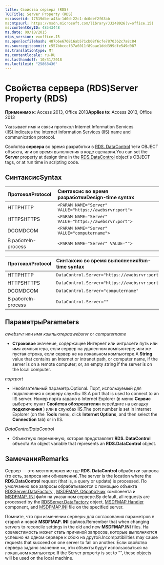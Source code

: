 ```yaml
---
title: Свойства сервера (RDS)
TOCTitle: Server Property (RDS)
ms:assetid: 17519dbe-a43a-1d0d-22c1-dc0def2f63ab
ms:mtpsurl: https://msdn.microsoft.com/library/JJ248926(v=office.15)
ms:contentKeyID: 48543448
ms.date: 09/18/2015
mtps_version: v=office.15
ms.openlocfilehash: 487b6e676816ab571cb08f6cfe7870362c7a8c84
ms.sourcegitcommit: c557bbcccf37a6011f89aae1ddd399dfe549d087
ms.translationtype: MT
ms.contentlocale: ru-RU
ms.lasthandoff: 10/31/2018
ms.locfileid: "25868436"
---
```

# <a name="server-property-rds"></a><span data-ttu-id="5c194-102">Свойства сервера (RDS)</span><span class="sxs-lookup"><span data-stu-id="5c194-102">Server Property (RDS)</span></span>


<span data-ttu-id="5c194-103">**Применимо к**: Access 2013, Office 2013</span><span class="sxs-lookup"><span data-stu-id="5c194-103">**Applies to**: Access 2013, Office 2013</span></span>

<span data-ttu-id="5c194-104">Указывает имя и связи протокол Internet Information Services (IIS).</span><span class="sxs-lookup"><span data-stu-id="5c194-104">Indicates the Internet Information Services (IIS) name and communication protocol.</span></span>

<span data-ttu-id="5c194-105">Свойства **сервера** во время разработки в [RDS. DataControl](datacontrol-object-rds.md) теги OBJECT объекта, или во время выполнения в коде сценария.</span><span class="sxs-lookup"><span data-stu-id="5c194-105">You can set the **Server** property at design time in the [RDS.DataControl](datacontrol-object-rds.md) object's OBJECT tags, or at run time in scripting code.</span></span>

## <a name="syntax"></a><span data-ttu-id="5c194-106">Синтаксис</span><span class="sxs-lookup"><span data-stu-id="5c194-106">Syntax</span></span>

|<span data-ttu-id="5c194-107">Протокол</span><span class="sxs-lookup"><span data-stu-id="5c194-107">Protocol</span></span>|<span data-ttu-id="5c194-108">Синтаксис во время разработки</span><span class="sxs-lookup"><span data-stu-id="5c194-108">Design-time syntax</span></span>|
|:-------|:-----------------|
|<span data-ttu-id="5c194-109">HTTP</span><span class="sxs-lookup"><span data-stu-id="5c194-109">HTTP</span></span>|`<PARAM NAME="Server" VALUE="https://awebsrvr:port">`|
|<span data-ttu-id="5c194-110">HTTPS</span><span class="sxs-lookup"><span data-stu-id="5c194-110">HTTPS</span></span>|`<PARAM NAME="Server" VALUE="https://awebsrvr:port">`|
|<span data-ttu-id="5c194-111">DCOM</span><span class="sxs-lookup"><span data-stu-id="5c194-111">DCOM</span></span>|`<PARAM NAME="Server" VALUE="computername">`|
|<span data-ttu-id="5c194-112">В работе</span><span class="sxs-lookup"><span data-stu-id="5c194-112">In-process</span></span>|`<PARAM NAME="Server" VALUE="">`|


|<span data-ttu-id="5c194-113">Протокол</span><span class="sxs-lookup"><span data-stu-id="5c194-113">Protocol</span></span>|<span data-ttu-id="5c194-114">Синтаксис во время выполнения</span><span class="sxs-lookup"><span data-stu-id="5c194-114">Run-time syntax</span></span>|
|:-------|:--------------|
|<span data-ttu-id="5c194-115">HTTP</span><span class="sxs-lookup"><span data-stu-id="5c194-115">HTTP</span></span>|`DataControl.Server="https://awebsrvr:port"`|
|<span data-ttu-id="5c194-116">HTTPS</span><span class="sxs-lookup"><span data-stu-id="5c194-116">HTTPS</span></span>|`DataControl.Server="https://awebsrvr:port"`|
|<span data-ttu-id="5c194-117">DCOM</span><span class="sxs-lookup"><span data-stu-id="5c194-117">DCOM</span></span>|`DataControl.Server="computername"`|
|<span data-ttu-id="5c194-118">В работе</span><span class="sxs-lookup"><span data-stu-id="5c194-118">In-process</span></span>|`DataControl.Server=""`|


## <a name="parameters"></a><span data-ttu-id="5c194-119">Параметры</span><span class="sxs-lookup"><span data-stu-id="5c194-119">Parameters</span></span>

<span data-ttu-id="5c194-120">*awebsrvr* или *имя компьютера*</span><span class="sxs-lookup"><span data-stu-id="5c194-120">*awebsrvr* or *computername*</span></span>

- <span data-ttu-id="5c194-121">**Строковое** значение, содержащее Интернет или интрасети путь или имя компьютера, если сервер на удаленном компьютере; или же пустая строка, если сервер не на локальном компьютере.</span><span class="sxs-lookup"><span data-stu-id="5c194-121">A **String** value that contains an Internet or intranet path, or computer name, if the server is on a remote computer; or, an empty string if the server is on the local computer.</span></span>

<span data-ttu-id="5c194-122">*порт*</span><span class="sxs-lookup"><span data-stu-id="5c194-122">*port*</span></span>

- <span data-ttu-id="5c194-123">Необязательный параметр.</span><span class="sxs-lookup"><span data-stu-id="5c194-123">Optional.</span></span> <span data-ttu-id="5c194-124">Порт, используемый для подключения к серверу службы IIS.</span><span class="sxs-lookup"><span data-stu-id="5c194-124">A port that is used to connect to an IIS server.</span></span> <span data-ttu-id="5c194-125">Номер порта задано в Internet Explorer (в меню **Сервис** выберите пункт **Свойства обозревателя**и перейдите на вкладку **подключения** ) или в службах IIS.</span><span class="sxs-lookup"><span data-stu-id="5c194-125">The port number is set in Internet Explorer (on the **Tools** menu, click **Internet Options**, and then select the **Connection** tab) or in IIS.</span></span>

<span data-ttu-id="5c194-126">*DataControl*</span><span class="sxs-lookup"><span data-stu-id="5c194-126">*DataControl*</span></span>

- <span data-ttu-id="5c194-127">Объектную переменную, которая представляет **RDS. DataControl** объекта.</span><span class="sxs-lookup"><span data-stu-id="5c194-127">An object variable that represents an **RDS.DataControl** object.</span></span>

## <a name="remarks"></a><span data-ttu-id="5c194-128">Замечания</span><span class="sxs-lookup"><span data-stu-id="5c194-128">Remarks</span></span>

<span data-ttu-id="5c194-129">Сервер — это местоположение где **RDS. DataControl** обработки запроса (то есть, запроса или обновления).</span><span class="sxs-lookup"><span data-stu-id="5c194-129">The server is the location where the **RDS.DataControl** request (that is, a query or update) is processed.</span></span> <span data-ttu-id="5c194-130">По умолчанию все запросы обрабатываются с помощью объекта [RDSServer.DataFactory](datafactory-object-rdsserver.md) , [MSDFMAP. Обработчик](datafactory-customization.md) компонента и [MSDFMAP. INI](understanding-the-customization-file.md) файл на указанном сервере.</span><span class="sxs-lookup"><span data-stu-id="5c194-130">By default, all requests are processed by the [RDSServer.DataFactory](datafactory-object-rdsserver.md) object, [MSDFMAP.Handler](datafactory-customization.md) component, and [MSDFMAP.INI](understanding-the-customization-file.md) file on the specified server.</span></span> 

<span data-ttu-id="5c194-131">Помните, что при изменении серверы для согласования параметров в старой и новой **MSDFMAP. INI** файлов.</span><span class="sxs-lookup"><span data-stu-id="5c194-131">Remember that when changing servers to reconcile settings in the old and new **MSDFMAP.INI** files.</span></span> <span data-ttu-id="5c194-132">На совместимость может стать причиной запросов, которые выполняются успешно на одном сервере к сбою на другой.</span><span class="sxs-lookup"><span data-stu-id="5c194-132">Incompatibilities may cause requests that succeed on one server to fail on another.</span></span> <span data-ttu-id="5c194-133">Если свойство сервера задано значение «», эти объекты будут использоваться на локальном компьютере.</span><span class="sxs-lookup"><span data-stu-id="5c194-133">If the Server property is set to "", these objects will be used on the local machine.</span></span>

